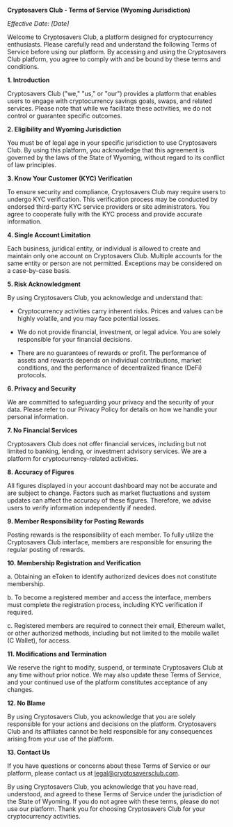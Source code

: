 **Cryptosavers Club - Terms of Service (Wyoming Jurisdiction)**

*Effective Date: [Date]*

Welcome to Cryptosavers Club, a platform designed for cryptocurrency enthusiasts. Please carefully read and understand the following Terms of Service before using our platform. By accessing and using the Cryptosavers Club platform, you agree to comply with and be bound by these terms and conditions.

**1. Introduction**

Cryptosavers Club ("we," "us," or "our") provides a platform that enables users to engage with cryptocurrency savings goals, swaps, and related services. Please note that while we facilitate these activities, we do not control or guarantee specific outcomes.

**2. Eligibility and Wyoming Jurisdiction**

You must be of legal age in your specific jurisdiction to use Cryptosavers Club. By using this platform, you acknowledge that this agreement is governed by the laws of the State of Wyoming, without regard to its conflict of law principles.

**3. Know Your Customer (KYC) Verification**

To ensure security and compliance, Cryptosavers Club may require users to undergo KYC verification. This verification process may be conducted by endorsed third-party KYC service providers or site administrators. You agree to cooperate fully with the KYC process and provide accurate information.

**4. Single Account Limitation**

Each business, juridical entity, or individual is allowed to create and maintain only one account on Cryptosavers Club. Multiple accounts for the same entity or person are not permitted. Exceptions may be considered on a case-by-case basis.

**5. Risk Acknowledgment**

By using Cryptosavers Club, you acknowledge and understand that:

   - Cryptocurrency activities carry inherent risks. Prices and values can be highly volatile, and you may face potential losses.
   
   - We do not provide financial, investment, or legal advice. You are solely responsible for your financial decisions.

   - There are no guarantees of rewards or profit. The performance of assets and rewards depends on individual contributions, market conditions, and the performance of decentralized finance (DeFi) protocols.

**6. Privacy and Security**

We are committed to safeguarding your privacy and the security of your data. Please refer to our Privacy Policy for details on how we handle your personal information.

**7. No Financial Services**

Cryptosavers Club does not offer financial services, including but not limited to banking, lending, or investment advisory services. We are a platform for cryptocurrency-related activities.

**8. Accuracy of Figures**

All figures displayed in your account dashboard may not be accurate and are subject to change. Factors such as market fluctuations and system updates can affect the accuracy of these figures. Therefore, we advise users to verify information independently if needed.

**9. Member Responsibility for Posting Rewards**

Posting rewards is the responsibility of each member. To fully utilize the Cryptosavers Club interface, members are responsible for ensuring the regular posting of rewards.

**10. Membership Registration and Verification**

a. Obtaining an eToken to identify authorized devices does not constitute membership. 

b. To become a registered member and access the interface, members must complete the registration process, including KYC verification if required.

c. Registered members are required to connect their email, Ethereum wallet, or other authorized methods, including but not limited to the mobile wallet (C Wallet), for access.

**11. Modifications and Termination**

We reserve the right to modify, suspend, or terminate Cryptosavers Club at any time without prior notice. We may also update these Terms of Service, and your continued use of the platform constitutes acceptance of any changes.

**12. No Blame**

By using Cryptosavers Club, you acknowledge that you are solely responsible for your actions and decisions on the platform. Cryptosavers Club and its affiliates cannot be held responsible for any consequences arising from your use of the platform.

**13. Contact Us**

If you have questions or concerns about these Terms of Service or our platform, please contact us at legal@cryptosaversclub.com.

By using Cryptosavers Club, you acknowledge that you have read, understood, and agreed to these Terms of Service under the jurisdiction of the State of Wyoming. If you do not agree with these terms, please do not use our platform. Thank you for choosing Cryptosavers Club for your cryptocurrency activities.
